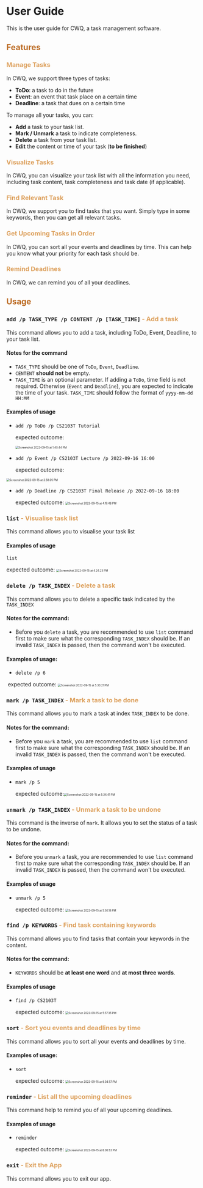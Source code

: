 # User Guide

This is the user guide for CWQ, a task management software.

## <font color='#bc6c25'>Features</font>

### <font color='#dda15e'>Manage Tasks </font>

In CWQ, we support three types of tasks:

- **ToDo**: a task to do in the future
- **Event**: an event that task place on a certain time
- **Deadline**: a task that dues on a certain time

To manage all your tasks, you can:

- **Add** a task to your task list.
- **Mark / Unmark** a task to indicate completeness.
- **Delete** a task from your task list.
- **Edit** the content or time of your task (**to be finished**)

### <font color='#dda15e'>Visualize Tasks</font>

In CWQ, you can visualize your task list with all the information you need, including task content, task completeness and task date (if applicable). 

### <font color='#dda15e'>Find Relevant Task</font>

In CWQ, we support you to find tasks that you want. Simply type in some keywords, then you can get all relevant tasks.

### <font color='#dda15e'>Get Upcoming Tasks in Order</font>

In CWQ, you can sort all your events and deadlines by time. This can help you know what your priority for each task should be.

### <font color='#dda15e'>Remind Deadlines</font>

In CWQ, we can remind you of all your deadlines. 

## <font color='#bc6c25'>Usage</font>

### `add /p TASK_TYPE /p CONTENT /p [TASK_TIME]` <font color='#dda15e'>- Add a task </font>

This command allows you to add a task, including ToDo, Event, Deadline, to your task list.

#### Notes for the command

- `TASK_TYPE` should be one of `ToDo`, `Event`, `Deadline`.
- `CENTENT` **should not** be empty. 
- `TASK_TIME` is an optional parameter. If adding a `ToDo`, time field is not required. Otherwise (`Event` and `Deadline`), you are expected to indicate the time of your task. `TASK_TIME` should follow the format of `yyyy-mm-dd HH:MM`

#### Examples of usage

- `add /p ToDo /p CS2103T Tutorial`

  expected outcome:

  <img src="README.assets/Screenshot 2022-09-15 at 1.40.44 PM-3229846.png" alt="Screenshot 2022-09-15 at 1.40.44 PM" style="zoom:50%;" />

- `add /p Event /p CS2103T Lecture /p 2022-09-16 16:00 `

  expected outcome:

<img src="README.assets/Screenshot 2022-09-15 at 2.58.05 PM.png" alt="Screenshot 2022-09-15 at 2.58.05 PM" style="zoom: 50%;" />

- `add /p Deadline /p CS2103T Final Release /p 2022-09-16 18:00`

  expected outcome: <img src="README.assets/Screenshot 2022-09-15 at 4.19.46 PM.png" alt="Screenshot 2022-09-15 at 4.19.46 PM" style="zoom:50%;" />



### `list` <font color='#dda15e'>- Visualise task list</font>

This command allows you to visualise your task list

#### Examples of usage

`list`

expected outcome: <img src="README.assets/Screenshot 2022-09-15 at 4.24.23 PM.png" alt="Screenshot 2022-09-15 at 4.24.23 PM" style="zoom:50%;" />



### `delete /p TASK_INDEX` <font color='#dda15e'>- Delete a task</font>

This command allows you to delete a specific task indicated by the `TASK_INDEX`

#### Notes for the command:

- Before you `delete` a task, you are recommended to use `list` command first to make sure what the corresponding `TASK_INDEX` should be. If an invalid `TASK_INDEX` is passed, then the command won't be executed.

#### Examples of usage:

- `delete /p 6`

​		expected outcome: <img src="README.assets/Screenshot 2022-09-15 at 5.30.21 PM.png" alt="Screenshot 2022-09-15 at 5.30.21 PM" style="zoom:50%;" />

### `mark /p TASK_INDEX` <font color='#dda15e'>- Mark a task to be done</font>

This command allows you to mark a task at index `TASK_INDEX` to be done.

#### Notes for the command:

- Before you `mark` a task, you are recommended to use `list` command first to make sure what the corresponding `TASK_INDEX` should be. If an invalid `TASK_INDEX` is passed, then the command won't be executed.

#### Examples of usage

- `mark /p 5`

  expected outcome:<img src="README.assets/Screenshot 2022-09-15 at 5.34.41 PM.png" alt="Screenshot 2022-09-15 at 5.34.41 PM" style="zoom:50%;" />

### `unmark /p TASK_INDEX` <font color='#dda15e'>- Unmark a task to be undone</font>

This command is the inverse of `mark`. It allows you to set the status of a task to be undone.

#### Notes for the command:

- Before you `unmark` a task, you are recommended to use `list` command first to make sure what the corresponding `TASK_INDEX` should be. If an invalid `TASK_INDEX` is passed, then the command won't be executed.

#### Examples of usage

- `unmark /p 5 `

  expected outcome: <img src="README.assets/Screenshot 2022-09-15 at 5.50.18 PM.png" alt="Screenshot 2022-09-15 at 5.50.18 PM" style="zoom:50%;" />

### `find /p KEYWORDS` <font color='#dda15e'>- Find task containing keywords</font>

This command allows you to find tasks that contain your keywords in the content.

#### Notes for the command:

- `KEYWORDS` should be **at least one word** and **at most three words**.

#### Examples of usage

- `find /p CS2103T`

  expected outcome: <img src="README.assets/Screenshot 2022-09-15 at 5.57.35 PM.png" alt="Screenshot 2022-09-15 at 5.57.35 PM" style="zoom:50%;" />



### `sort` <font color='#dda15e'>- Sort you events and deadlines by time</font>

This command allows you to sort all your events and deadlines by time.

#### Examples of usage:

- `sort`

  expected outcome: <img src="README.assets/Screenshot 2022-09-15 at 6.04.57 PM.png" alt="Screenshot 2022-09-15 at 6.04.57 PM" style="zoom:50%;" />

### `reminder` <font color='#dda15e'>- List all the upcoming deadlines</font>

This command help to remind you of all your upcoming deadlines.

#### Examples of usage

- `reminder`

  expected outcome: <img src="README.assets/Screenshot 2022-09-15 at 6.06.53 PM.png" alt="Screenshot 2022-09-15 at 6.06.53 PM" style="zoom:50%;" />

### `exit` <font color='#dda15e'>- Exit the App</font>

This command allows you to exit our app.
